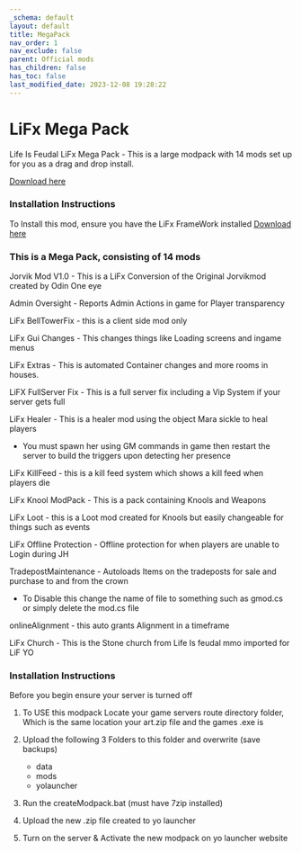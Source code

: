 ```yaml
---
_schema: default
layout: default
title: MegaPack
nav_order: 1
nav_exclude: false
parent: Official mods
has_children: false
has_toc: false
last_modified_date: 2023-12-08 19:28:22
---
```

# LiFx Mega Pack

Life Is Feudal LiFx Mega Pack - This is a large modpack with 14 mods set up for you as a drag and drop install.

[Download here](https://github.com/LiF-x/LiFx-MegaPack/releases/latest)&nbsp;

### Installation Instructions

To Install this mod, ensure you have the LiFx FrameWork installed [Download here](https://lifxmod.com/)

### This is a Mega Pack, consisting of 14 mods

Jorvik Mod V1.0 - This is a LiFx Conversion of the Original Jorvikmod created by Odin One eye

Admin Oversight - Reports Admin Actions in game for Player transparency

LiFx BellTowerFix - this is a client side mod only

LiFx Gui Changes - This changes things like Loading screens and ingame menus

LiFx Extras - This is automated Container changes and more rooms in houses.

LiFX FullServer Fix - This is a full server fix including a Vip System if your server gets full

LiFx Healer - This is a healer mod using the object Mara sickle to heal players

* You must spawn her using GM commands in game then restart the server to build the triggers upon detecting her presence

LiFx KillFeed - this is a kill feed system which shows a kill feed when players die

LiFx Knool ModPack - This is a pack containing Knools and Weapons

LiFx Loot - this is a Loot mod created for Knools but easily changeable for things such as events

LiFx Offline Protection - Offline protection for when players are unable to Login during JH

TradepostMaintenance - Autoloads Items on the tradeposts for sale and purchase to and from the crown

* To Disable this change the name of file to something such as gmod.cs or simply delete the mod.cs file

onlineAlignment - this auto grants Alignment in a timeframe

LiFx Church - This is the Stone church from Life Is feudal mmo imported for LiF YO

### Installation Instructions

Before you begin ensure your server is turned off

1. To USE this modpack Locate your game servers route directory folder, Which is the same location your art.zip file and the games .exe is

2. Upload the following 3 Folders to this folder and overwrite (save backups)
   * data
   * mods
   * yolauncher
3. Run the createModpack.bat (must have 7zip installed)

4. Upload the new .zip file created to yo launcher

5. Turn on the server & Activate the new modpack on yo launcher website